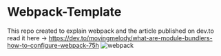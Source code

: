 # Webpack-Template
This repo created to explain webpack and the article published on dev.to read it here -> 
https://dev.to/movingmelody/what-are-module-bundlers-how-to-configure-webpack-75h
![webpack](https://pbs.twimg.com/card_img/1405219977284755460/_Kbbsz0r?format=jpg&name=900x900)

